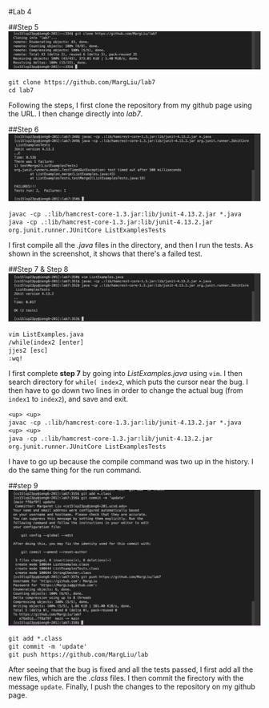 #Lab 4

##Step 5
![Image](Step5.png)
```
git clone https://github.com/MargLiu/lab7
cd lab7
```
Following the steps, I first clone the repository from my github page using the URL. I then change directly into *lab7*.

##Step 6
![Image](Step6.png)
```
javac -cp .:lib/hamcrest-core-1.3.jar:lib/junit-4.13.2.jar *.java
java -cp .:lib/hamcrest-core-1.3.jar:lib/junit-4.13.2.jar org.junit.runner.JUnitCore ListExamplesTests
```
I first compile all the *.java* files in the directory, and then I run the tests. As shown in the screenshot, it shows that there's a failed test.

##Step 7 & Step 8
![Image](Step7+8.png)
```
vim ListExamples.java
/while(index2 [enter]
jjes2 [esc]
:wq!
```
I first complete **step 7** by going into *ListExamples.java* using `vim`. I then search directory for `while( index2`, which puts the cursor near the bug. I then have to go down two lines in order to change the actual bug (from `index1` to `index2`), and save and exit.

```
<up> <up>
javac -cp .:lib/hamcrest-core-1.3.jar:lib/junit-4.13.2.jar *.java
<up> <up>
java -cp .:lib/hamcrest-core-1.3.jar:lib/junit-4.13.2.jar org.junit.runner.JUnitCore ListExamplesTests
```
I have to go up because the compile command was two up in the history. I do the same thing for the run command.

##step 9
![Image](Step9.png)
```
git add *.class
git commit -m 'update'
git push https://github.com/MargLiu/lab
```
After seeing that the bug is fixed and all the tests passed, I first add all the new files, which are the *.class* files. I then commit the firectory with the message `update`. Finally, I push the changes to the repository on my github page.
